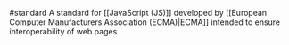 #standard 
A standard for [[JavaScript (JS)]] developed by [[European Computer Manufacturers Association (ECMA)|ECMA]] intended to ensure interoperability of web pages